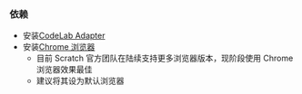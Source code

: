 ### 依赖

- 安装[CodeLab Adapter](https://adapterv2.codelab.club/user_guide/install/)
- 安装[Chrome 浏览器](https://www.google.cn/chrome/index.html)
    - 目前 Scratch 官方团队在陆续支持更多浏览器版本，现阶段使用 Chrome 浏览器效果最佳
    - 建议将其设为默认浏览器